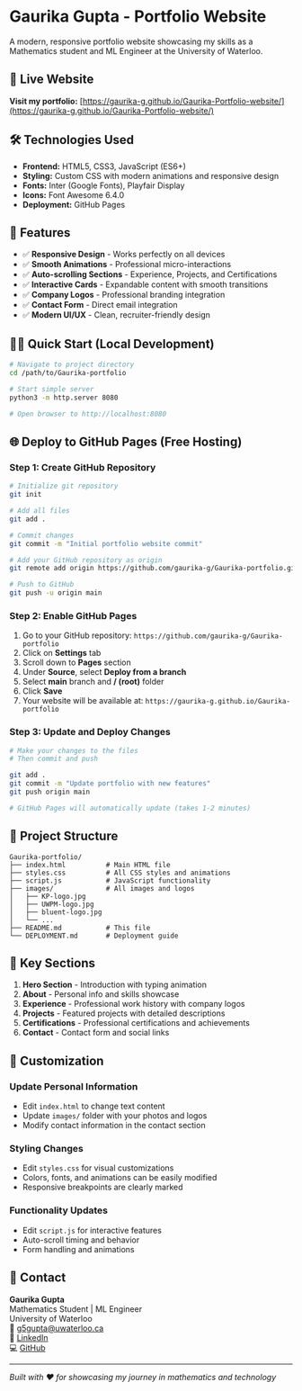 # Gaurika Gupta - Portfolio Website

A modern, responsive portfolio website showcasing my skills as a Mathematics student and ML Engineer at the University of Waterloo.

## 🚀 Live Website

**Visit my portfolio:** [https://gaurika-g.github.io/Gaurika-Portfolio-website/](https://gaurika-g.github.io/Gaurika-Portfolio-website/)

## 🛠️ Technologies Used

- **Frontend:** HTML5, CSS3, JavaScript (ES6+)
- **Styling:** Custom CSS with modern animations and responsive design
- **Fonts:** Inter (Google Fonts), Playfair Display
- **Icons:** Font Awesome 6.4.0
- **Deployment:** GitHub Pages

## 📱 Features

- ✅ **Responsive Design** - Works perfectly on all devices
- ✅ **Smooth Animations** - Professional micro-interactions
- ✅ **Auto-scrolling Sections** - Experience, Projects, and Certifications
- ✅ **Interactive Cards** - Expandable content with smooth transitions
- ✅ **Company Logos** - Professional branding integration
- ✅ **Contact Form** - Direct email integration
- ✅ **Modern UI/UX** - Clean, recruiter-friendly design

## 🏃‍♂️ Quick Start (Local Development)

```bash
# Navigate to project directory
cd /path/to/Gaurika-portfolio

# Start simple server
python3 -m http.server 8080

# Open browser to http://localhost:8080
```

## 🌐 Deploy to GitHub Pages (Free Hosting)

### Step 1: Create GitHub Repository
```bash
# Initialize git repository
git init

# Add all files
git add .

# Commit changes
git commit -m "Initial portfolio website commit"

# Add your GitHub repository as origin
git remote add origin https://github.com/gaurika-g/Gaurika-portfolio.git

# Push to GitHub
git push -u origin main
```

### Step 2: Enable GitHub Pages
1. Go to your GitHub repository: `https://github.com/gaurika-g/Gaurika-portfolio`
2. Click on **Settings** tab
3. Scroll down to **Pages** section
4. Under **Source**, select **Deploy from a branch**
5. Select **main** branch and **/ (root)** folder
6. Click **Save**
7. Your website will be available at: `https://gaurika-g.github.io/Gaurika-portfolio`

### Step 3: Update and Deploy Changes
```bash
# Make your changes to the files
# Then commit and push

git add .
git commit -m "Update portfolio with new features"
git push origin main

# GitHub Pages will automatically update (takes 1-2 minutes)
```

## 📁 Project Structure

```
Gaurika-portfolio/
├── index.html          # Main HTML file
├── styles.css          # All CSS styles and animations
├── script.js           # JavaScript functionality
├── images/             # All images and logos
│   ├── KP-logo.jpg
│   ├── UWPM-logo.jpg
│   ├── bluent-logo.jpg
│   └── ...
├── README.md           # This file
└── DEPLOYMENT.md       # Deployment guide
```

## 🎯 Key Sections

1. **Hero Section** - Introduction with typing animation
2. **About** - Personal info and skills showcase
3. **Experience** - Professional work history with company logos
4. **Projects** - Featured projects with detailed descriptions
5. **Certifications** - Professional certifications and achievements
6. **Contact** - Contact form and social links

## 🔧 Customization

### Update Personal Information
- Edit `index.html` to change text content
- Update `images/` folder with your photos and logos
- Modify contact information in the contact section

### Styling Changes
- Edit `styles.css` for visual customizations
- Colors, fonts, and animations can be easily modified
- Responsive breakpoints are clearly marked

### Functionality Updates
- Edit `script.js` for interactive features
- Auto-scroll timing and behavior
- Form handling and animations

## 📧 Contact

**Gaurika Gupta**  
Mathematics Student | ML Engineer  
University of Waterloo  
📧 g5gupta@uwaterloo.ca  
🔗 [LinkedIn](https://linkedin.com/in/gaurikagupta1)  
💻 [GitHub](https://github.com/Gaurika-G)

---

*Built with ❤️ for showcasing my journey in mathematics and technology*
